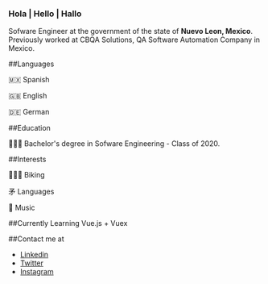 ### Hola | Hello | Hallo 

Sofware Engineer at the government of the state of **Nuevo Leon, Mexico**. Previously worked at CBQA Solutions, QA Software Automation Company in Mexico.


##Languages

🇲🇽 Spanish

🇬🇧 English

🇩🇪 German</br>

##Education

👨🏻‍🎓 Bachelor's degree in Sofware Engineering - Class of 2020.

##Interests

🚵🏻‍♂️ Biking 

⽭ Languages

🎵 Music</br>

##Currently Learning
Vue.js + Vuex</br>

##Contact me at

- [Linkedin](https://www.linkedin.com/in/mframon/) <br/>
- [Twitter](https://twitter.com/MFRamon_) <br/>
- [Instagram](https://www.instagram.com/mframon_/) <br/>